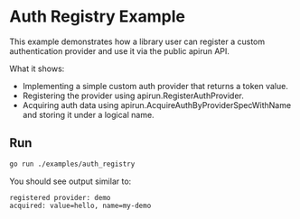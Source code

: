 # Auth Registry Example

This example demonstrates how a library user can register a custom authentication provider and use it via the public apirun API.

What it shows:
- Implementing a simple custom auth provider that returns a token value.
- Registering the provider using apirun.RegisterAuthProvider.
- Acquiring auth data using apirun.AcquireAuthByProviderSpecWithName and storing it under a logical name.

## Run

```bash
go run ./examples/auth_registry
```

You should see output similar to:

```
registered provider: demo
acquired: value=hello, name=my-demo
```
